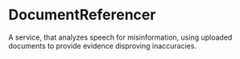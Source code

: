 # DocumentReferencer

A service, that analyzes speech for misinformation, using uploaded documents to provide evidence disproving inaccuracies.
